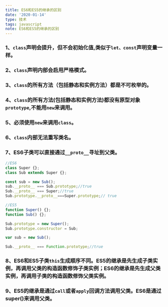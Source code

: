```yaml
---
title: ES6和ES5的继承的区别
date: '2020-01-14'
type: 技术
tags: javascript
note: ES6和ES5的继承的区别
---
```

### 1、`class`声明会提升，但不会初始化值,类似于`let、const`声明变量一样。
### 2、`class`声明内部会启用严格模式。
### 3、`class`的所有方法（包括静态和实例方法）都是不可枚举的。
### 4、`class`的所有方法(包括静态和实例方法)都没有原型对象`prototype`,不能用`new`来调用。
### 5、必须使用`new`来调用`class`。
### 6、`class`内部无法重写类名。
### 7、ES6子类可以直接通过`__proto__`寻址到父类。
```js
//ES6
class Super {};
class Sub extends Super {};

const sub = new Sub();
sub.__proto__ === Sub.prototype;//true
Sub.__proto__ === Super;//true
Sub.prototype.__proto__===Super.prototype;// true

//ES5
function Super() {};
function Sub() {};

Sub.prototype = new Super();
Sub.prototype.constructor = Sub;

var sub = new Sub();

Sub.__proto__ === Function.prototype;//true
```
### 8、ES6和ES5子类`this`生成顺序不同。ES5的继承是先生成子类实例，再调用父类的构造函数修饰子类实例；ES6的继承是先生成父类实例，再调用子类的构造函数修饰父类实例。
### 9、ES5的继承是通过`call`或者`apply`回调方法调用父类。ES6是通过super()来调用父类。
